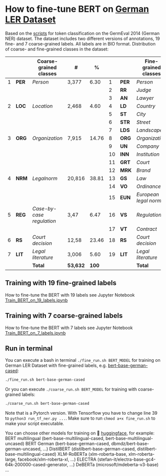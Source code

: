 # How to fine-tune BERT on [German LER Dataset](https://github.com/elenanereiss/Legal-Entity-Recognition)

Based on the [scripts](https://github.com/huggingface/transformers/tree/main/examples/legacy/token-classification) for token classification on the GermEval 2014 (German NER) dataset. The dataset includes two different versions of annotations, 19 fine- and 7 coarse-grained labels. All labels are in BIO format. Distribution of coarse- and fine-grained classes in the dataset:

|   |         | **Coarse-grained classes** | **#**      | **%**   |    |         | **Fine-grained classes** | **#**      | **%**   |
|---|---------|----------------------------|------------|---------|----|---------|--------------------------|------------|---------|
| 1 | **PER** | _Person_                   | 3,377      | 6.30    | 1  | **PER** | _Person_                 | 1,747      | 3.26    |
|   |         |                            |            |         | 2  | **RR**  | _Judge_                  | 1,519      | 2.83    |
|   |         |                            |            |         | 3  | **AN**  | _Lawyer_                 | 111        | 0.21    |
| 2 | **LOC** | _Location_                 | 2,468      | 4.60    | 4  | **LD**  | _Country_                | 1,429      | 2.66    |
|   |         |                            |            |         | 5  | **ST**  | _City_                   | 705        | 1.31    |
|   |         |                            |            |         | 6  | **STR** | _Street_                 | 136        | 0.25    |
|   |         |                            |            |         | 7  | **LDS** | _Landscape_              | 198        | 0.37    |
| 3 | **ORG** | _Organization_             | 7,915      | 14.76   | 8  | **ORG** | _Organization_           | 1,166      | 2.17    |
|   |         |                            |            |         | 9  | **UN**  | _Company_                | 1,058      | 1.97    |
|   |         |                            |            |         | 10 | **INN** | _Institution_            | 2,196      | 04.09   |
|   |         |                            |            |         | 11 | **GRT** | _Court_                  | 3,212      | 5.99    |
|   |         |                            |            |         | 12 | **MRK** | _Brand_                  | 283        | 0.53    |
| 4 | **NRM** | _Legalnorm_                | 20,816     | 38.81   | 13 | **GS**  | _Law_                    | 18,52      | 34.53   |
|   |         |                            |            |         | 14 | **VO**  | _Ordinance_              | 797        | 1.49    |
|   |         |                            |            |         | 15 | **EUN** | _European legal norm_    | 1,499      | 2.79    |
| 5 | **REG** | _Case-by-case regulation_  | 3,47       | 6.47    | 16 | **VS**  | _Regulation_             | 607        | 1.13    |
|   |         |                            |            |         | 17 | **VT**  | _Contract_               | 2,863      | 5.34    |
| 6 | **RS**  | _Court decision_           | 12,58      | 23.46   | 18 | **RS**  | _Court decision_         | 12,58      | 23.46   |
| 7 | **LIT** | _Legal literature_         | 3,006      | 5.60    | 19 | **LIT** | _Legal literature_       | 3,006      | 5.60    |
|   |         | **Total**                  | **53,632** | **100** |    |         | **Total**                | **53,632** | **100** |

## Training with 19 fine-grained labels

How to fine-tune the BERT with 19 labels see Jupyter Notebook [Train_BERT_on_19_labels.ipynb](https://github.com/elenanereiss/bert-legal-ner/blob/main/Train_BERT_on_19_labels.ipynb)

## Training with 7 coarse-grained labels

How to fine-tune the BERT with 7 labels see Jupyter Notebook [Train_BERT_on_7_labels.ipynb](https://github.com/elenanereiss/bert-legal-ner/blob/main/Train_BERT_on_7_labels.ipynb)

## Run in terminal

You can execute a bash in terminal `./fine_run.sh BERT_MODEL` for training on German LER Dataset with fine-grained labels, e.g. [bert-base-german-cased](https://huggingface.co/bert-base-german-cased):

```bash
./fine_run.sh bert-base-german-cased
``` 

Or you can execute `./coarse_run.sh BERT_MODEL` for training with coarse-grained labels:

```bash
./coarse_run.sh bert-base-german-cased
``` 

Note that is a Pytorch version. With Tensorflow you have to change line 39 to `python3 run_tf_ner.py ...`. Make sure to run `chmod a+x fine_run.sh` to make your script executable.

You can choose other models for training on 🤗 [huggingface](https://huggingface.co/models?language=de&pipeline_tag=fill-mask&sort=downloads), for example:
BERT multilingual (bert-base-multilingual-cased, bert-base-multilingual-uncased)
BERT German (bert-base-german-cased, dbmdz/bert-base-german-uncased, ...)
DistilBERT (distilbert-base-german-cased, distilbert-base-multilingual-cased)
XLM-RoBERTa (xlm-roberta-base, xlm-roberta-large, facebook/xlm-roberta-xl, ...)
ELECTRA (stefan-it/electra-base-gc4-64k-200000-cased-generator, ...)
DeBERTa (microsoft/mdeberta-v3-base)
...